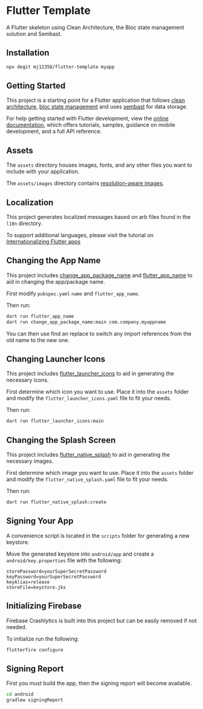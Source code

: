 # Flutter Template

A Flutter skeleton using Clean Architecture, the Bloc state management solution and Sembast.

## Installation

```bash
npx degit mj12358/flutter-template myapp
```

## Getting Started

This project is a starting point for a Flutter application that follows [clean architecture](https://blog.cleancoder.com/uncle-bob/2012/08/13/the-clean-architecture.html),
[bloc state management](https://bloclibrary.dev/#/gettingstarted) and uses [sembast](https://pub.dev/packages/sembast) for data storage.

For help getting started with Flutter development, view the
[online documentation](https://flutter.dev/docs), which offers tutorials,
samples, guidance on mobile development, and a full API reference.

## Assets

The `assets` directory houses images, fonts, and any other files you want to
include with your application.

The `assets/images` directory contains [resolution-aware
images](https://flutter.dev/docs/development/ui/assets-and-images#resolution-aware).

## Localization

This project generates localized messages based on arb files found in
the `l10n` directory.

To support additional languages, please visit the tutorial on
[Internationalizing Flutter
apps](https://flutter.dev/docs/development/accessibility-and-localization/internationalization)

## Changing the App Name

This project includes [change_app_package_name](https://pub.dev/packages/change_app_package_name) and [flutter_app_name](https://pub.dev/packages/flutter_app_name) to aid in changing the app/package name.

First modify `pubspec.yaml` `name` and `flutter_app_name`.

Then run:

```bash
dart run flutter_app_name
dart run change_app_package_name:main com.company.myappname
```

You can then use find an replace to switch any import references from the old name to the new one.

## Changing Launcher Icons

This project includes [flutter_launcher_icons](https://pub.dev/packages/flutter_launcher_icons) to aid in generating the necessary icons.

First determine which icon you want to use. Place it into the `assets` folder and modify the `flutter_launcher_icons.yaml` file to fit your needs.

Then run:

```bash
dart run flutter_launcher_icons:main
```

## Changing the Splash Screen

This project includes [flutter_native_splash](https://pub.dev/packages/flutter_native_splash) to aid in generating the necessary images.

First determine which image you want to use. Place it into the `assets` folder and modify the `flutter_native_splash.yaml` file to fit your needs.

Then run:

```bash
dart run flutter_native_splash:create
```

## Signing Your App

A convenience script is located in the `scripts` folder for generating a new keystore.

Move the generated keystore into `android/app` and create a `android/key.properties` file with the following:

```properties
storePassword=yourSuperSecretPassword
keyPassword=yourSuperSecretPassword
keyAlias=release
storeFile=keystore.jks
```

## Initializing Firebase

Firebase Crashlytics is built into this project but can be easily removed if not needed.

To initialize run the following:

```bash
flutterfire configure
```

## Signing Report

First you must build the app, then the signing report will become available.

```bash
cd android
gradlew signingReport
```

